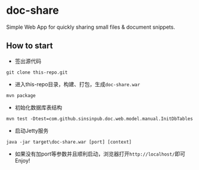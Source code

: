 doc-share
=========

Simple Web App for quickly sharing small files & document snippets.

## How to start

* 签出源代码

```
git clone this-repo.git
````

* 进入this-repo目录，构建、打包，生成`doc-share.war`

```
mvn package
```

* 初始化数据库表结构

```
mvn test -Dtest=com.github.sinsinpub.doc.web.model.manual.InitDbTables
```

* 启动Jetty服务

```
java -jar target\doc-share.war [port] [context]
```

* 如果没有加port等参数并且顺利启动，浏览器打开`http://localhost/`即可Enjoy!
